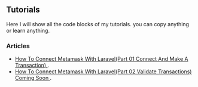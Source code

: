 ## Tutorials

Here I will show all the code blocks of my tutorials. you can copy anything or learn anything.

### Articles

-   [How To Connect Metamask With Laravel(Part 01 Connect And Make A Transaction) ](https://dev.to/lathindu1/metamask-integration-with-laravel-4mng).
-   [How To Connect Metamask With Laravel(Part 02 Validate Transactions) Coming Soon ]().
